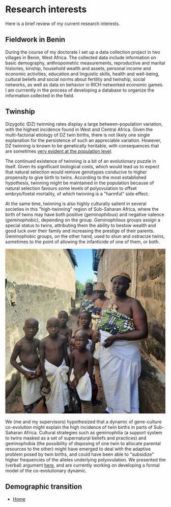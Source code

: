 # Research interests

Here is a brief review of my current research interests.

## Fieldwork in Benin

During the course of my doctorate I set up a data collection project in two villages in Benin, West Africa. The collected data include information on basic demography, anthropometric measurements, reproductive and marital histories, kinship, household wealth and assets, personal income and economic activities, education and linguistic skills, health and well-being, cultural beliefs and social norms about fertility and twinship, social networks, as well as data on behavior in RICH networked economic games. I am currrently in the process of developing a database to organize the information collected in the field.

## Twinship

Dizygotic (DZ) twinning rates display a large between-population variation, with the highest incidence found in West and Central Africa. Given the multi-factorial etiology of DZ twin births, there is not likely one single explanation for the persistence of such an appreciable variation. However, DZ twinning is known to be genetically heritable, with consequences that are sometimes [very evident at the population level](https://journals.plos.org/plosone/article?id=10.1371/journal.pone.0020328). 

The continued existence of twinning is a bit of an evolutionary puzzle in itself. Given its significant biological costs, which would lead us to expect that natural selection would remove genotypes conducive to higher propensity to give birth to twins. According to the most established hypothesis, twinning might be maintained in the population because of natural selection favours some levels of polyovulation to offset embryo/foetal mortality, of which twinning is a "harmful" side effect.

At the same time, twinning is also highly culturally salient in several societies in this "high-twinning" region of Sub-Saharan Africa, where the birth of twins may have both positive (*geminophilous*) and negative valence (*geminophobic*), depending on the group. Geminophilous groups assign a special status to twins, attributing them the ability to bestow wealth and good luck over their family and increasing the prestige of their parents. Geminophobic groups, on the other hand, used to shun and ostracize twins, sometimes to the point of allowing the infanticide of one of them, or both.

![Twinship in Benin](assets/twinship.png)

We (me and my supervisors) hypothesized that a dynamic of gene-culture co-evolution might explain the high incidence of twin births in parts of Sub-Saharan Africa. Cultural strategies such as geminophilia (a support system to twins masked as a set of supernatural beliefs and practices) and geminophobia (the possibility of disposing of one twin to allocate parental resources to the other) might have emerged to deal with the adaptive problem posed by twin births, and could have been able to "subsidize" higher frequencies of the alleles underlying polyovulation. We presented the (verbal) argument [here](https://ecoevorxiv.org/repository/view/6254/), and are currently working on developing a formal model of the co-evolutionary dynamic.

## Demographic transition






- [Home](README.md)
